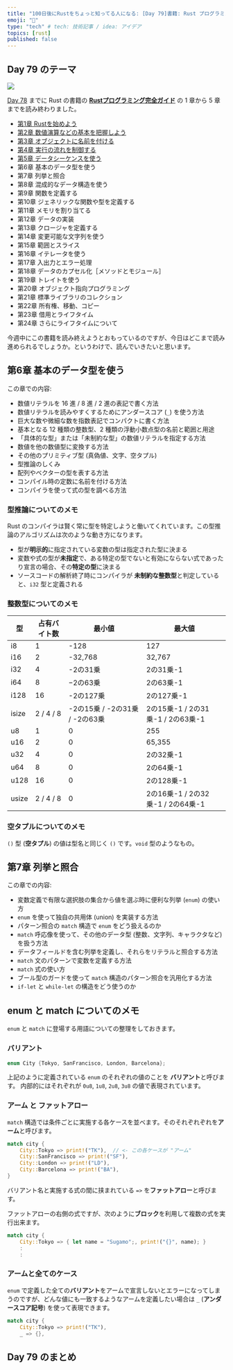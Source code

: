 ```yaml
---
title: "100日後にRustをちょっと知ってる人になる: [Day 79]書籍: Rust プログラミング完全ガイド その3"
emoji: "🦀"
type: "tech" # tech: 技術記事 / idea: アイデア
topics: [rust]
published: false
---
```

## Day 79 のテーマ

![](https://storage.googleapis.com/zenn-user-upload/942b1e806720-20221205.png)

[Day 78](https://zenn.dev/shinyay/articles/hello-rust-day078) までに Rust の書籍の **[Rustプログラミング完全ガイド](https://book.impress.co.jp/books/1121101129)** の 1 章から 5 章までを読み終わりました。

- [第1章 Rustを始めよう](https://zenn.dev/shinyay/articles/hello-rust-day076#%E7%AC%AC1%E7%AB%A0-rust%E3%82%92%E5%A7%8B%E3%82%81%E3%82%88%E3%81%86)
- [第2章 数値演算などの基本を把握しよう](https://zenn.dev/shinyay/articles/hello-rust-day076#%E7%AC%AC2%E7%AB%A0-%E6%95%B0%E5%80%A4%E6%BC%94%E7%AE%97%E3%81%AA%E3%81%A9%E3%81%AE%E5%9F%BA%E6%9C%AC%E3%82%92%E6%8A%8A%E6%8F%A1%E3%81%97%E3%82%88%E3%81%86)
- [第3章 オブジェクトに名前を付ける](https://zenn.dev/shinyay/articles/hello-rust-day076#%E7%AC%AC3%E7%AB%A0-%E3%82%AA%E3%83%96%E3%82%B8%E3%82%A7%E3%82%AF%E3%83%88%E3%81%AB%E5%90%8D%E5%89%8D%E3%82%92%E4%BB%98%E3%81%91%E3%82%8B)
- [第4章 実行の流れを制御する](https://zenn.dev/shinyay/articles/hello-rust-day078#%E7%AC%AC4%E7%AB%A0-%E5%AE%9F%E8%A1%8C%E3%81%AE%E6%B5%81%E3%82%8C%E3%82%92%E5%88%B6%E5%BE%A1%E3%81%99%E3%82%8B)
- [第5章 データシーケンスを使う](https://zenn.dev/shinyay/articles/hello-rust-day078#%E7%AC%AC5%E7%AB%A0-%E5%AE%9F%E8%A1%8C%E3%81%AE%E6%B5%81%E3%82%8C%E3%82%92%E5%88%B6%E5%BE%A1%E3%81%99%E3%82%8B)
- 第6章 基本のデータ型を使う
- 第7章 列挙と照合
- 第8章 混成的なデータ構造を使う
- 第9章 関数を定義する
- 第10章 ジェネリックな関数や型を定義する
- 第11章 メモリを割り当てる
- 第12章 データの実装
- 第13章 クロージャを定義する
- 第14章 変更可能な文字列を使う
- 第15章 範囲とスライス
- 第16章 イテレータを使う
- 第17章 入出力とエラー処理
- 第18章 データのカプセル化［メソッドとモジュール］
- 第19章 トレイトを使う
- 第20章 オブジェクト指向プログラミング
- 第21章 標準ライブラリのコレクション
- 第22章 所有権、移動、コピー
- 第23章 借用とライフタイム
- 第24章 さらにライフタイムについて

今週中にこの書籍を読み終えようとおもっているのですが、今日はどこまで読み進められるでしょうか。というわけで、読んでいきたいと思います。

## 第6章 基本のデータ型を使う

この章での内容:

- 数値リテラルを 16 進 / 8 進 / 2 進の表記で書く方法
- 数値リテラルを読みやすくするためにアンダースコア (`_`) を使う方法
- 巨大な数や微細な数を指数表記でコンパクトに書く方法
- 基本となる 12 種類の整数型、2 種類の浮動小数点型の名前と範囲と用途
- 「具体的な型」または「未制約な型」の数値リテラルを指定する方法
- 数値を他の数値型に変換する方法
- その他のプリミティブ型 (真偽値、文字、空タプル)
- 型推論のしくみ
- 配列やベクターの型を表する方法
- コンパイル時の定数に名前を付ける方法
- コンパイラを使って式の型を調べる方法

### 型推論についてのメモ

Rust のコンパイラは賢く常に型を特定しようと働いてくれています。この型推論のアルゴリズムは次のような動き方になります。

- 型が**明示的**に指定されている変数の型は指定された型に決まる
- 変数や式の型が**未指定**で、ある特定の型でないと有効にならない式であったり宣言の場合、その**特定の型**に決まる
- ソースコードの解析終了時にコンパイラが **未制約な整数型**と判定していると、`i32` 型と定義される

### 整数型についてのメモ

|型|占有バイト数|最小値|最大値|
|--|----------|----|-----|
|i8|1|-128|127|
|i16|2|-32,768|32,767|
|i32|4|-2の31乗|2の31乗-1|
|i64|8|−2の63乗|2の63乗-1|
|i128|16|-2の127乗|2の127乗-1|
|isize|2 / 4 / 8|-2の15乗 / -2の31乗 / -2の63乗|2の15乗-1 / 2の31乗-1 / 2の63乗-1|
|u8|1|0|255|
|u16|2|0|65,355|
|u32|4|0|2の32乗-1|
|u64|8|0|2の64乗-1|
|u128|16|0|2の128乗-1|
|usize|2 / 4 / 8|0|2の16乗-1 / 2の32乗-1 / 2の64乗-1|

### 空タプルについてのメモ

`()` 型 (**空タプル**) の値は型名と同じく `()` です。`void` 型のようなもの。

## 第7章 列挙と照合

この章での内容:

- 変数定義で有限な選択肢の集合から値を選ぶ時に便利な列挙 (`enum`) の使い方
- `enum` を使って独自の共用体 (union) を実装する方法
- パターン照合の `match` 構造で `enum` をどう扱えるのか
- `match` 呼応像を使って、その他のデータ型 (整数、文字列、キャラクタなど) を扱う方法
- データフィールドを含む列挙を定義し、それらをリテラルと照合する方法
- `match` 文のパターンで変数を定義する方法
- `match` 式の使い方
- ブール型のガードを使って `match` 構造のパターン照合を汎用化する方法
- `if-let` と `while-let` の構造をどう使うのか

## enum と match についてのメモ

`enum` と `match` に登場する用語についての整理をしておきます。

### バリアント

```rust
enum City {Tokyo, SanFrancisco, London, Barcelona};
```

上記のように定義されている `enum` のそれぞれの値のことを **バリアント**と呼びます。
内部的にはそれぞれが `0u8`, `1u8`, `2u8`, `3u8` の値で表現されています。

### アーム と ファットアロー

`match` 構造では条件ごとに実施する各ケースを並べます。そのそれぞれぞれを**アーム**と呼びます。

```rust
match city {
    City::Tokyo => print!("TK"),  // <- この各ケースが "アーム"
    City::SanFrancisco => print!("SF"),
    City::London => print!("LD"),
    City::Barcelona => print!("BA"),
}
```

バリアント名と実施する式の間に挟まれている `=>` を**ファットアロー**と呼びます。

ファットアローの右側の式ですが、次のように**ブロック**を利用して複数の式を実行出来ます。

```rust
match city {
    City::Tokyo => { let name = "Sugamo";, print!("{}", name); }
    :
    :
```

### アームと全てのケース

`enum` で定義した全ての**バリアント**をアームで宣言しないとエラーになってしまうのですが、どんな値にも一致するようなアームを定義したい場合は `_` (**アンダースコア記号**) を使って表現できます。

```rust
match city {
    City::Tokyo => print!("TK"),
    _ => {},
```

## Day 79 のまとめ


